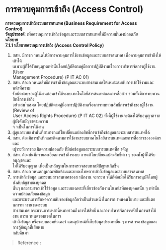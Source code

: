 
การควบคุมการเข้าถึง (Access Control)
==
**การควบคุมการเข้าถึงระบบสารสนเทศ (Business Requirement for Access**  
**Control)**  
**วัตถุประสงค์**: เพื่อควบคุมการเข้าถึงข้อมูลและระบบสารสนเทศให้มีความมั่นคงปลอดภัย  
**นโยบาย**  
**7.1.1 นโยบายควบคุมการเข้าถึง (Access Control Policy)**  
1) สสท. มีการก าหนดให้มีการควบคุมการใช้งานข้อมูลและระบบสารสนเทศ เพื่อควบคุมการเข้าถึงให้เข้าได้  
เฉพาะผู้ที่ได้รับอนุญาตเท่านั้นโดยปฏิบัติตามคู่มือการปฏิบัติงานเรื่องการบริหารจัดการผู้ใช้งาน (User  
Management Procedure) (P IT AC 01)  
2) สสท. ต้องก าหนดสิทธิ์การเข้าถึงข้อมูลและระบบสารสนเทศให้เหมาะสมกับการเข้าใช้งานและหน้าที่ความ  
รับผิดชอบของผู้ใช้งานก่อนเข้าใช้ระบบเทคโนโลยีสารสนเทศและการสื่อสาร รวมทั้งมีการทบทวนสิทธิ์การเข้าถึง  
อย่างสม ่าเสมอ โดยปฏิบัติตามคู่มือการปฏิบัติงานเรื่องการทบทวนสิทธิ์การเข้าถึงของผู้ใช้งาน (Review of  
User Access Rights Procedure) (P IT AC 02) ทั้งนี้ผู้ใช้งานจะต้องได้รับอนุญาตจากผู้บังคับบัญชาตามความ  
จ าเป็นในการใช้งาน  
3) ผู้ดูแลระบบเท่านั้นที่สามารถแก้ไขเปลี่ยนแปลงสิทธิ์การเข้าถึงข้อมูลและระบบสารสนเทศได้  
4) สสท. ต้องมีการบันทึกและติดตามการใช้งานระบบเทคโนโลยีสารสนเทศและการสื่อสารขององค์กร และ  
เฝูาระวังการละเมิดความปลอดภัย ที่มีต่อข้อมูลและระบบสารสนเทศที่ส าคัญ  
5) สสท. ต้องบันทึกรายละเอียดการเข้าถึงระบบ การแก้ไขเปลี่ยนแปลงสิทธิ์ต่าง ๆ ของทั้งผู้ที่ได้รับอนุญาตและ  
ไม่ได้รับอนุญาต เพื่อเป็นหลักฐานในการตรวจสอบหากมีปัญหาเกิดขึ้น  
6) สสท. ต้องก าหนดกฎเกณฑ์ข้อห้ามและบทลงโทษการเข้าถึงข้อมูลและระบบสารสนเทศ  
7) การเข้าถึงข้อมูล และระบบสารสนเทศของส านักงาน จะกระท าได้ก็ต่อเมื่อได้รับการอนุมัติโดยผู้บังคับบัญชาของบุคคล  
นั้นๆ และสามารถเข้าใช้ข้อมูล และระบบเฉพาะที่เกี่ยวข้องกับงานในหน้าที่ของบุคคลนั้น ๆ เท่านั้น ความปลอดภัยของข้อมูล  
และกระบวนการรักษาความลับของข้อมูลถือว่าเป็นส่วนหนึ่งในการก าหนดนโยบาย และขั้นตอนการท างานของระบบ  
สารสนเทศ กระบวนการเหล่านี้หมายรวมถึงการให้สิทธิ์ และการบริหารจัดการรหัสในการเข้าใช้งาน การก าหนดขอบเขตในการ  
เข้าถึงข้อมูล หรือระบบคอมพิวเตอร์ และอุปกรณ์ที่เก็บข้อมูลประเภทอื่น ๆ การส ารองข้อมูลและการกู้ข้อมูลที่เสียหาย  
กลับคืนมา

> Reference : 
<!--stackedit_data:
eyJoaXN0b3J5IjpbMjA1MTAzNjMyNF19
-->